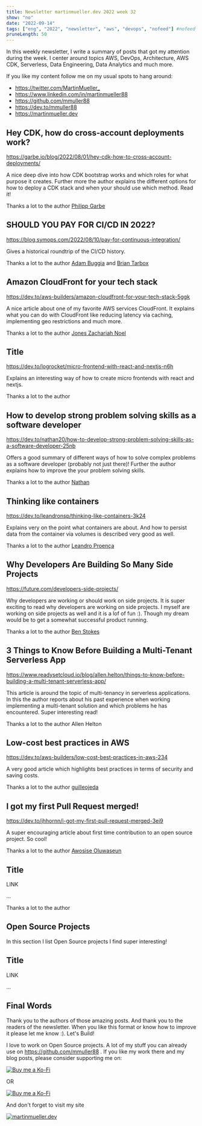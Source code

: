 ```yaml
---
title: Newsletter martinmueller.dev 2022 week 32
show: "no"
date: "2022-09-14"
tags: ["eng", "2022", "newsletter", "aws", "devops", "nofeed"] #nofeed
pruneLength: 50
---
```


In this weekly newsletter, I write a summary of posts that got my attention during the week. I center around topics AWS, DevOps, Architecture, AWS CDK, Serverless, Data Engineering, Data Analytics and much more.

If you like my content follow me on my usual spots to hang around:

- <https://twitter.com/MartinMueller_>
- <https://www.linkedin.com/in/martinmueller88>
- <https://github.com/mmuller88>
- <https://dev.to/mmuller88>
- <https://martinmueller.dev>

## Hey CDK, how do cross-account deployments work?

https://garbe.io/blog/2022/08/01/hey-cdk-how-to-cross-account-deployments/

A nice deep dive into how CDK bootstrap works and which roles for what purpose it creates. Further more the author explains the different options for how to deploy a CDK stack and when your should use which method. Read it!

Thanks a lot to the author [Philipp Garbe](https://garbe.io/)

## SHOULD YOU PAY FOR CI/CD IN 2022?

https://blog.symops.com/2022/08/10/pay-for-continuous-integration/

Gives a historical roundtrip of the CI/CD history.

Thanks a lot to the author [Adam Buggia](https://twitter.com/abuggia) and [Brian Tarbox](https://www.linkedin.com/in/briantarbox/)

## Amazon CloudFront for your tech stack

https://dev.to/aws-builders/amazon-cloudfront-for-your-tech-stack-5ggk

A nice article about one of my favorite AWS services CloudFront. It explains what you can do with CloudFront like reducing latency via caching, implementing geo restrictions and much more.

Thanks a lot to the author [Jones Zachariah Noel](https://dev.to/zachjonesnoel)

## Title

https://dev.to/logrocket/micro-frontend-with-react-and-nextjs-n6h

Explains an interesting way of how to create micro frontends with react and nextjs. 

Thanks a lot to the author []()

## How to develop strong problem solving skills as a software developer

https://dev.to/nathan20/how-to-develop-strong-problem-solving-skills-as-a-software-developer-25nb

Offers a good summary of different ways of how to solve complex problems as a software developer (probably not just there)! Further the author explains how to improve the your problem solving skills.

Thanks a lot to the author [Nathan](https://dev.to/nathan20)

## Thinking like containers

https://dev.to/leandronsp/thinking-like-containers-3k24

Explains very on the point what containers are about. And how to persist data from the container via volumes is described very good as well.

Thanks a lot to the author [Leandro Proença](https://dev.to/leandronsp)

## Why Developers Are Building So Many Side Projects

https://future.com/developers-side-projects/

Why developers are working or should work on side projects. It is super exciting to read why developers are working on side projects. I myself are working on side projects as well and it is a lof of fun :). Though my dream would be to get a somewhat successful product running.

Thanks a lot to the author [Ben Stokes](https://future.com/author/ben-stokes/)


## 3 Things to Know Before Building a Multi-Tenant Serverless App

https://www.readysetcloud.io/blog/allen.helton/things-to-know-before-building-a-multi-tenant-serverless-app/

This article is around the topic of multi-tenancy in serverless applications. In this the author reports about his past experience when working implementing a multi-tenant solution and which problems he has encountered. Super interesting read!

Thanks a lot to the author Allen Helton

## Low-cost best practices in AWS

https://dev.to/aws-builders/low-cost-best-practices-in-aws-234

A very good article which highlights best practices in terms of security and saving costs.

Thanks a lot to the author [guilleojeda](https://dev.to/guilleojeda)

## I got my first Pull Request merged!

https://dev.to/jhhornn/i-got-my-first-pull-request-merged-3ei9

A super encouraging article about first time contribution to an open source project. So cool!

Thanks a lot to the author [Awosise Oluwaseun](https://dev.to/jhhornn)

## Title

LINK

...

Thanks a lot to the author []()

## Open Source Projects

In this section I list Open Source projects I find super interesting!

## Title

LINK

...

## Final Words

Thank you to the authors of those amazing posts. And thank you to the readers of the newsletter. When you like this format or know how to improve it please let me know :). Let's Build!

I love to work on Open Source projects. A lot of my stuff you can already use on <https://github.com/mmuller88> . If you like my work there and my blog posts, please consider supporting me on:

[![Buy me a Ko-Fi](https://storage.ko-fi.com/cdn/useruploads/png_d554a01f-60f0-4969-94d1-7b69f3e28c2fcover.jpg?v=69a332f2-b808-4369-8ba3-dae0d1100dd4)](https://ko-fi.com/T6T1BR59W)

OR

[![Buy me a Ko-Fi](https://theastrologypodcast.com/wp-content/uploads/2015/06/become-my-patron-05.jpg)](https://www.patreon.com/bePatron?u=29010217)

And don't forget to visit my site

[![martinmueller.dev](https://martinmueller.dev/static/84caa5292a6d0c37c48ae280d04b5fa6/a7715/joint.jpg)](https://martinmueller.dev/resume)
